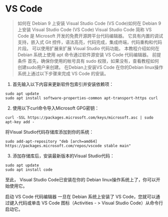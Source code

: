 # VS Code
>如何在 Debian 9 上安装 Visual Studio Code (VS Code)如何在 Debian 9 上安装 Visual Studio Code (VS Code)
>Visual Studio Code 简称 VS Code 是 Microsoft 开发的免费开源跨平台代码编辑器。 它具有内置的调试支持，嵌入式 Git 控件，语法高亮，代码完成，集成终端，代码重构和代码片段。 可以使用扩展来扩展 Visual Studio 代码功能。
本教程介绍如何在 Debian 系统上使用 apt 命令通过软件源安装 VS Code 代码编辑器。
前提条件
首先，确保你使用的帐号具有 sudo 权限，如果没有，查看教程如何创建sudo用户来创建。
在Debian上安装VS Code
在你的Debian linux操作系统上通过以下步骤来完成 VS Code 的安装。

01. 首先输入以下内容来更新软件包索引并安装依赖项：
```
sudo apt update
sudo apt install software-properties-common apt-transport-https curl
```
02. 使用以下curl命令导入Microsoft GPG密钥：
```
curl -SSL https://packages.microsoft.com/keys/microsoft.asc | sudo apt-key add -
```
将Visual Studio代码存储库添加到你的系统：
```
sudo add-apt-repository "deb [arch=amd64] https://packages.microsoft.com/repos/vscode stable main"
```
03. 添加存储库后，安装最新版本的Visual Studio代码：
```
sudo apt update
sudo apt install code
```
至此， Visual Studio Code已安装在你的 Debian linux操作系统上了，你可以开始使用它。

启动 VS Code 代码编辑器
一旦在 Debian 系统上安装了 VS Code，您就可以通过键入代码或单击 VS Code 图标（Activities - > Visual Studio Code）从命令行启动它。

